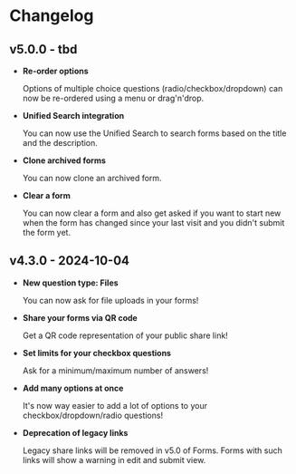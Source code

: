<!--
  - SPDX-FileCopyrightText: 2024 Nextcloud GmbH and Nextcloud contributors
  - SPDX-License-Identifier: AGPL-3.0-only
-->

# Changelog

## v5.0.0 - tbd

- **Re-order options**

    Options of multiple choice questions (radio/checkbox/dropdown) can now be re-ordered using a menu or drag'n'drop.

- **Unified Search integration**

    You can now use the Unified Search to search forms based on the title and the description.

- **Clone archived forms**

    You can now clone an archived form.

- **Clear a form**

    You can now clear a form and also get asked if you want to start new when the form has changed since your last visit and you didn't submit the form yet.

## v4.3.0 - 2024-10-04

- **New question type: Files**

    You can now ask for file uploads in your forms!

- **Share your forms via QR code**

    Get a QR code representation of your public share link!

- **Set limits for your checkbox questions**

    Ask for a minimum/maximum number of answers!

- **Add many options at once**

    It's now way easier to add a lot of options to your checkbox/dropdown/radio questions!

- **Deprecation of legacy links**

    Legacy share links will be removed in v5.0 of Forms. Forms with such links will show a warning in edit and submit view.
